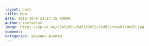 ```yaml
--- 
layout: post 
title: Mem 
date: 2016-10-9 21:17:35 +0000 
author: svetashov 
image: https://pp.vk.me/c543109/v543109622/10d62/cmuubYkOmlM.jpg
comment: 
categories: украина фошизм
---
```

